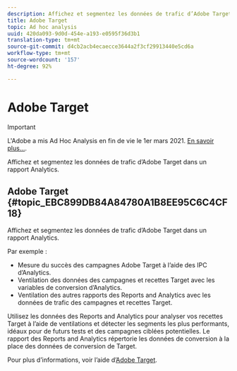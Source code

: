 ```yaml
---
description: Affichez et segmentez les données de trafic d’Adobe Target dans un rapport Analytics.
title: Adobe Target
topic: Ad hoc analysis
uuid: 420da093-9d0d-454e-a193-e0595f36d3b1
translation-type: tm+mt
source-git-commit: d4cb2acb4ecaecce3644a2f3cf29913440e5cd6a
workflow-type: tm+mt
source-wordcount: '157'
ht-degree: 92%

---
```



# Adobe Target

>[!IMPORTANT]
>
>L&#39;Adobe a mis Ad Hoc Analysis en fin de vie le 1er mars 2021. [En savoir plus...](https://adobe.ly/discoverworkspace).

Affichez et segmentez les données de trafic d’Adobe Target dans un rapport Analytics.

## Adobe Target {#topic_EBC899DB84A84780A1B8EE95C6C4CF18}

Affichez et segmentez les données de trafic d’Adobe Target dans un rapport Analytics.

Par exemple :

* Mesure du succès des campagnes Adobe Target à l’aide des IPC d’Analytics.
* Ventilation des données des campagnes et recettes Target avec les variables de conversion d’Analytics.
* Ventilation des autres rapports des Reports and Analytics avec les données de trafic des campagnes et recettes Target.

Utilisez les données des Reports and Analytics pour analyser vos recettes Target à l’aide de ventilations et détecter les segments les plus performants, idéaux pour de futurs tests et des campagnes ciblées potentielles. Le rapport des Reports and Analytics répertorie les données de conversion à la place des données de conversion de Target.

Pour plus d’informations, voir l’aide d’[Adobe Target](https://docs.adobe.com/content/help/fr-FR/target/using/target-home.html).
